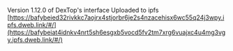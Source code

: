 Version 1.12.0 of DexTop's interface
Uploaded to ipfs
[https://bafybeied32rivkkc7aojrx4stjorbr6je2s4nzacehisx6wc55q24j3wpy.ipfs.dweb.link/#/](https://bafybeiat4idnkv4nrt5sh6esgxb5vocd5fv2tm7xrg6vuajxc4u4mg3vgy.ipfs.dweb.link/#/)
